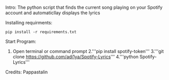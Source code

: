 Intro:
The python script that finds the current song playing on your Spotify account and automaticllay displays the lyrics

Installing requirments:
```
pip install -r requirements.txt
```
Start Program:
1. Open terminal or command prompt
2.'''pip install spotify-token'''
3.'''git clone https://github.com/adi1ya/Spotify-Lyrics'''
4.'''python Spotify-Lyrics'''

Credits:
Pappastalin

